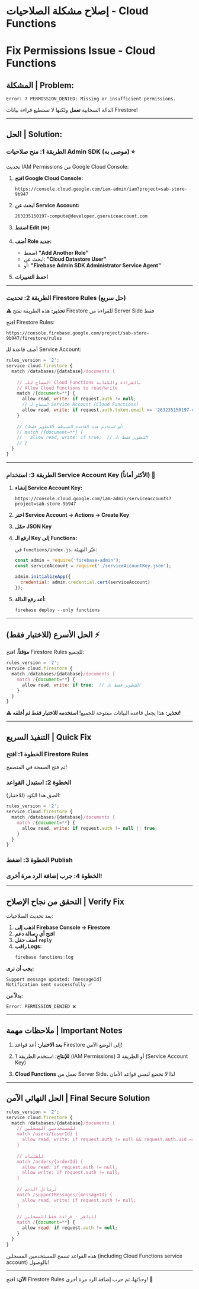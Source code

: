 # إصلاح مشكلة الصلاحيات - Cloud Functions
# Fix Permissions Issue - Cloud Functions

## المشكلة | Problem:
```
Error: 7 PERMISSION_DENIED: Missing or insufficient permissions.
```

الدالة السحابية **تعمل** ولكنها لا تستطيع قراءة بيانات Firestore!

---

## الحل | Solution:

### الطريقة 1: منح صلاحيات Admin SDK (موصى به) ⭐

تحديث IAM Permissions من Google Cloud Console:

1. **افتح Google Cloud Console:**
   ```
   https://console.cloud.google.com/iam-admin/iam?project=sab-store-9b947
   ```

2. **ابحث عن Service Account:**
   ```
   263235150197-compute@developer.gserviceaccount.com
   ```

3. **اضغط Edit (✏️)**

4. **أضف Role جديد:**
   - اضغط **"Add Another Role"**
   - ابحث عن: **"Cloud Datastore User"**
   - أو: **"Firebase Admin SDK Administrator Service Agent"**

5. **احفظ التغييرات**

---

### الطريقة 2: تحديث Firestore Rules (حل سريع)

**⚠️ تحذير:** هذه الطريقة تفتح Firestore للقراءة من Server Side فقط

افتح Firestore Rules:
```
https://console.firebase.google.com/project/sab-store-9b947/firestore/rules
```

أضف قاعدة للـ Service Account:

```javascript
rules_version = '2';
service cloud.firestore {
  match /databases/{database}/documents {
    
    // السماح للـ Cloud Functions بالقراءة والكتابة
    // Allow Cloud Functions to read/write
    match /{document=**} {
      allow read, write: if request.auth != null;
      // السماح لـ Service Account (Cloud Functions)
      allow read, write: if request.auth.token.email == '263235150197-compute@developer.gserviceaccount.com';
    }
    
    // أو استخدم هذه القاعدة البسيطة (للتطوير فقط):
    // match /{document=**} {
    //   allow read, write: if true;  // ⚠️ للتطوير فقط!
    // }
  }
}
```

---

### الطريقة 3: استخدام Service Account Key (الأكثر أماناً) 🔐

1. **إنشاء Service Account Key:**
   ```
   https://console.cloud.google.com/iam-admin/serviceaccounts?project=sab-store-9b947
   ```

2. **اختر Service Account → Actions → Create Key**

3. **حمّل JSON Key**

4. **ارفع الـ Key إلى Functions:**
   
   في `functions/index.js`، غيّر التهيئة:
   
   ```javascript
   const admin = require('firebase-admin');
   const serviceAccount = require('./serviceAccountKey.json');
   
   admin.initializeApp({
     credential: admin.credential.cert(serviceAccount)
   });
   ```

5. **أعد رفع الدالة:**
   ```powershell
   firebase deploy --only functions
   ```

---

## الحل الأسرع (للاختبار فقط) ⚡

**مؤقتاً**، افتح Firestore Rules للجميع:

```javascript
rules_version = '2';
service cloud.firestore {
  match /databases/{database}/documents {
    match /{document=**} {
      allow read, write: if true;  // ⚠️ للتطوير فقط!
    }
  }
}
```

**⚠️ تحذير:** هذا يجعل قاعدة البيانات مفتوحة للجميع! **استخدمه للاختبار فقط ثم أغلقه!**

---

## التنفيذ السريع | Quick Fix

### الخطوة 1: افتح Firestore Rules

تم فتح الصفحة في المتصفح!

### الخطوة 2: استبدل القواعد

الصق هذا الكود (للاختبار):

```javascript
rules_version = '2';
service cloud.firestore {
  match /databases/{database}/documents {
    match /{document=**} {
      allow read, write: if request.auth != null || true;
    }
  }
}
```

### الخطوة 3: اضغط **Publish**

### الخطوة 4: جرب إضافة الرد مرة أخرى!

---

## التحقق من نجاح الإصلاح | Verify Fix

بعد تحديث الصلاحيات:

1. **اذهب إلى Firebase Console → Firestore**
2. **افتح أي رسالة دعم**
3. **أضف حقل `reply`**
4. **راقب Logs:**
   ```powershell
   firebase functions:log
   ```

**يجب أن ترى:**
```
Support message updated: [messageId]
Notification sent successfully ✅
```

**بدلاً من:**
```
Error: PERMISSION_DENIED ❌
```

---

## ملاحظات مهمة | Important Notes

1. **بعد الاختبار:** أعد قواعد Firestore إلى الوضع الآمن!

2. **للإنتاج:** استخدم الطريقة 1 (IAM Permissions) أو الطريقة 3 (Service Account Key)

3. **Cloud Functions** تعمل من Server Side، لذا لا تخضع لنفس قواعد الأمان

---

## الحل النهائي الآمن | Final Secure Solution

```javascript
rules_version = '2';
service cloud.firestore {
  match /databases/{database}/documents {
    // للمستخدمين المسجلين
    match /users/{userId} {
      allow read, write: if request.auth != null && request.auth.uid == userId;
    }
    
    // للطلبات
    match /orders/{orderId} {
      allow read: if request.auth != null;
      allow write: if request.auth != null;
    }
    
    // لرسائل الدعم
    match /supportMessages/{messageId} {
      allow read, write: if request.auth != null;
    }
    
    // للباقي - قراءة فقط للمسجلين
    match /{document=**} {
      allow read: if request.auth != null;
    }
  }
}
```

هذه القواعد تسمح للمستخدمين المسجلين (including Cloud Functions service account) بالوصول!

---

**الآن:** افتح Firestore Rules وحدّثها، ثم جرب إضافة الرد مرة أخرى! 🚀
